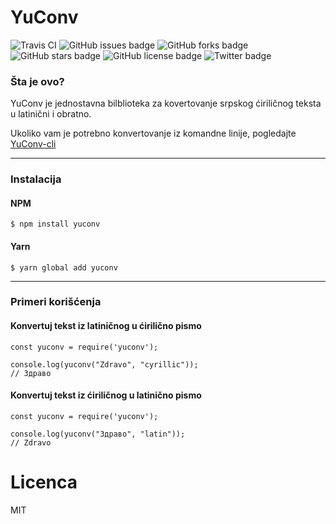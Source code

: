 # YuConv
![Travis CI](https://img.shields.io/travis/artbit/yuconv/master)
![GitHub issues badge](https://img.shields.io/github/issues/ArtBIT/yuconv)
![GitHub forks badge](https://img.shields.io/github/forks/ArtBIT/yuconv)
![GitHub stars badge](https://img.shields.io/github/stars/ArtBIT/yuconv)
![GitHub license badge](https://img.shields.io/github/license/ArtBIT/yuconv)
![Twitter badge](https://img.shields.io/twitter/url?url=https%3A%2F%2Fgithub.com%2FArtBIT%2Fyuconv)


### Šta je ovo?

YuConv je jednostavna bilblioteka za kovertovanje srpskog ćiriličnog teksta u latinični i obratno.

Ukoliko vam je potrebno konvertovanje iz komandne linije, pogledajte [YuConv-cli](https://github.com/ArtBIT/yuconv-cli)

---

### Instalacija

#### NPM

    $ npm install yuconv
    
#### Yarn

    $ yarn global add yuconv

---

### Primeri korišćenja

#### Konvertuj tekst iz latiničnog u ćirilično pismo

    const yuconv = require('yuconv');

    console.log(yuconv("Zdravo", "cyrillic"));
    // Здраво

#### Konvertuj tekst iz ćiriličnog u latinično pismo

    const yuconv = require('yuconv');

    console.log(yuconv("Здраво", "latin"));
    // Zdravo

# Licenca
MIT
